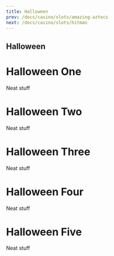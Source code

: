 ```yaml
---
title: Halloween
prev: /docs/casino/slots/amazing-aztecs
next: /docs/casino/slots/hitman
---
```


Halloween
------------

# Halloween One
Neat stuff

# Halloween Two
Neat stuff

# Halloween Three
Neat stuff

# Halloween Four
Neat stuff

# Halloween Five
Neat stuff